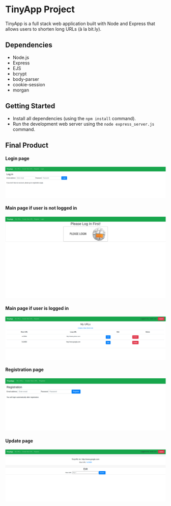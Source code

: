# TinyApp Project

TinyApp is a full stack web application built with Node and Express that allows users to shorten long URLs (à la bit.ly).


## Dependencies

- Node.js
- Express
- EJS
- bcrypt
- body-parser
- cookie-session
- morgan

## Getting Started

- Install all dependencies (using the `npm install` command).
- Run the development web server using the `node express_server.js` command.

## Final Product

#### Login page
!["Screenshot of login page"](https://github.com/Zio7711/tinyapp/blob/master/docs/loginPage.png?raw=true)

#### Main page if user is not logged in
!["Screenshot of main page if user is not logged in"](https://github.com/Zio7711/tinyapp/blob/master/docs/loginWarning.png?raw=true)

#### Main page if user is logged in
!["Screenshot of main page if user is logged in"](https://github.com/Zio7711/tinyapp/blob/master/docs/mainPage.png?raw=true)

#### Registration page
!["Screenshot of registration page"](https://github.com/Zio7711/tinyapp/blob/master/docs/registrationPage.png?raw=true)

#### Update page
!["Screenshot of the update page"](https://github.com/Zio7711/tinyapp/blob/master/docs/updateURL.png?raw=true)